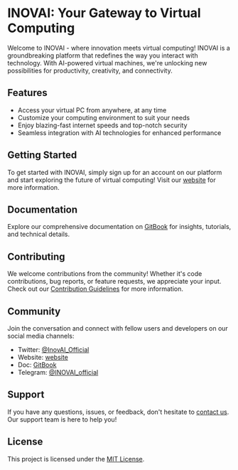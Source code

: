 # INOVAI: Your Gateway to Virtual Computing

Welcome to INOVAI - where innovation meets virtual computing! INOVAI is a groundbreaking platform that redefines the way you interact with technology. With AI-powered virtual machines, we're unlocking new possibilities for productivity, creativity, and connectivity.

## Features

- Access your virtual PC from anywhere, at any time
- Customize your computing environment to suit your needs
- Enjoy blazing-fast internet speeds and top-notch security
- Seamless integration with AI technologies for enhanced performance

## Getting Started

To get started with INOVAI, simply sign up for an account on our platform and start exploring the future of virtual computing! Visit our [website](https://www.INOVAI.network) for more information.

## Documentation

Explore our comprehensive documentation on [GitBook]( https://inovai.gitbook.io/inovai ) for insights, tutorials, and technical details.

## Contributing

We welcome contributions from the community! Whether it's code contributions, bug reports, or feature requests, we appreciate your input. Check out our [Contribution Guidelines](CONTRIBUTING.md) for more information.

## Community

Join the conversation and connect with fellow users and developers on our social media channels:

- Twitter: [@InovAI_Official](https://twitter.com/InovAI_Official)
- Website: [website](https://www.inovai.network)
- Doc: [GitBook]( https://inovai.gitbook.io/inovai)
- Telegram: [@INOVAI_official](https://tm.me/Inovai_Official)

## Support

If you have any questions, issues, or feedback, don't hesitate to [contact us](mailto:support@INOVAI.network). Our support team is here to help you!

## License

This project is licensed under the [MIT License](LICENSE).
